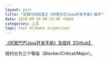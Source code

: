 ```yaml
---
layout: post
title: "实践代码检查之《阿里巴巴Java开发手册》插件"
date: 2018-09-20 09:25:00 +0800
categories: 工具
tags: tool Alibaba inspection
---
```


[《阿里巴巴Java开发手册》及插件【Github】](https://github.com/alibaba/p3c)

规约分为三个等级（Blocker/Critical/Major）。